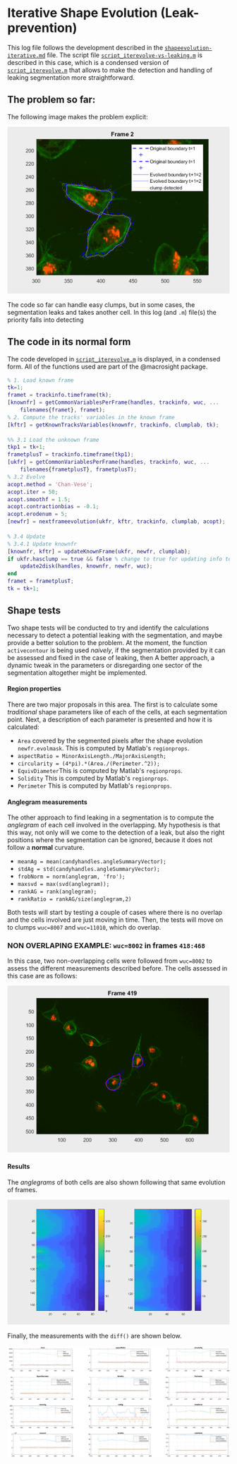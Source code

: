# Iterative Shape Evolution (Leak-prevention)
This log file follows the development described in the
[`shapeevolution-iterative.md`](./shapeevolution-iterative.md) file.
The script file
[`script_iterevolve-vs-leaking.m`](../script_iterevolve-vs-leaking.m)
is described in this case, which is a condensed version of
[`script_iterevolve.m`](../script_iterevolve.m)
that allows to make the detection and handling of leaking segmentation
more straightforward.
## The problem so far:
The following image makes the problem explicit:

![cl11010-1to35-failed](../figs/clump11010-frames1to35-iterfollowing-imopen.gif)

The code so far can handle easy clumps, but in some cases, the segmentation
leaks and takes another cell. In this log (and `.m`) file(s) the priority
falls into detecting

## The code in its normal form
The code developed in [`script_iterevolve.m`](../script_iterevolve.m)
is displayed, in a condensed form. All of the functions used are part of the
@macrosight package.
```Matlab
% 1. Load known frame
tk=1;
framet = trackinfo.timeframe(tk);
[knownfr] = getCommonVariablesPerFrame(handles, trackinfo, wuc, ...
    filenames{framet}, framet);
% 2. Compute the tracks' variables in the known frame
[kftr] = getKnownTracksVariables(knownfr, trackinfo, clumplab, tk);

%% 3.1 Load the unknown frame
tkp1 = tk+1;
frametplusT = trackinfo.timeframe(tkp1);
[ukfr] = getCommonVariablesPerFrame(handles, trackinfo, wuc, ...
    filenames{frametplusT}, frametplusT);
% 3.2 Evolve
acopt.method = 'Chan-Vese';
acopt.iter = 50;
acopt.smoothf = 1.5;
acopt.contractionbias = -0.1;
acopt.erodenum = 5;
[newfr] = nextframeevolution(ukfr, kftr, trackinfo, clumplab, acopt);

% 3.4 Update
% 3.4.1 Update knownfr
[knownfr, kftr] = updateKnownFrame(ukfr, newfr, clumplab);
if ukfr.hasclump == true && false % change to true for updating info to disk
    update2disk(handles, knownfr, newfr, wuc);
end
framet = frametplusT;
tk = tk+1;
```

## Shape tests
Two shape tests will be conducted to try and identify the calculations
necessary to detect a potential leaking with the segmentation, and maybe
provide a better solution to the problem. At the moment, the function
`activecontour` is being used _naively_, if the segmentation provided by it
can be assessed and fixed in the case of leaking, then A better approach, a
dynamic tweak in the parameters or disregarding one sector of the segmentation
altogether might be implemented.
#### Region properties
There are two major proposals in this area. The first is to calculate some
_traditional_ shape parameters like of each of the cells, at each segmentation
point. Next, a description of each parameter is presented and how it is
calculated:
+ `Area` covered by the segmented pixels after the shape evolution
`newfr.evolmask`. This is computed by Matlab's `regionprops`.
+ `aspectRatio = MinorAxisLength./MajorAxisLength;`
+ `circularity = (4*pi).*(Area./(Perimeter.^2));`
+ `EquivDiameter`This is computed by Matlab's `regionprops`.
+ `Solidity` This is computed by Matlab's `regionprops`.
+ `Perimeter` This is computed by Matlab's `regionprops`.
#### Anglegram measurements
The other approach to find leaking in a segmentation is to compute the
_anglegram_ of each cell involved in the overlapping. My hypothesis is that
this way, not only will we come to the detection of a leak, but also the right
positions where the segmentation can be ignored, because it does not follow a
**normal** curvature.
+ `meanAg = mean(candyhandles.angleSummaryVector);`
+ `stdAg = std(candyhandles.angleSummaryVector);`
+ `frobNorm = norm(anglegram, 'fro');`
+ `maxsvd = max(svd(anglegram));`
+ `rankAG = rank(anglegram);`
+ `rankRatio = rankAG/size(anglegram,2)`

Both tests will start by testing a couple of cases where there is no overlap
and the cells involved are just moving in time. Then, the tests will move on
to clumps `wuc=8007` and `wuc=11010`, which do overlap.
### NON OVERLAPING EXAMPLE: `wuc=8002` in frames `418:468`
In this case, two non-overlapping cells were followed from `wuc=8002` to
assess the different measurements described before. The cells assessed in this
case are as follows:

![non-overlapping-wuc8002-moving](../figs/clump8002-frames418to478.gif)

#### Results
The _anglegrams_ of both cells are also shown following that same evolution
of frames.

![anglegrams-wuc8002](../figs/anglegrams-clump8002-frames418to478.gif)

Finally, the measurements with the `diff()` are shown below.

![anglegrams-wuc8002](../figs/measurements-clump8002-frames418to478.png)
